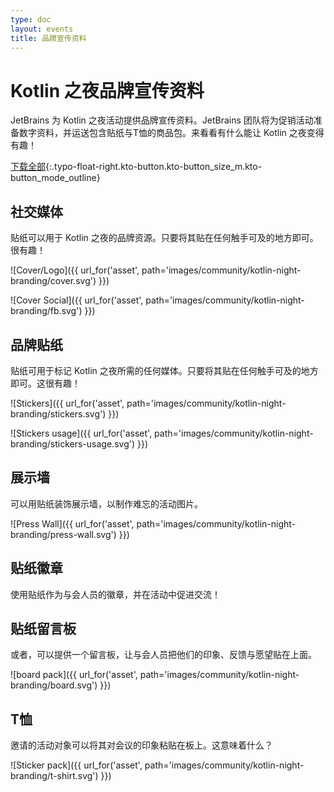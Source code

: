 ```yaml
---
type: doc
layout: events
title: 品牌宣传资料
---
```


# Kotlin 之夜品牌宣传资料

JetBrains 为 Kotlin 之夜活动提供品牌宣传资料。JetBrains 团队将为促销活动准备数字资料，并运送包含贴纸与T恤的商品包。来看看有什么能让 Kotlin 之夜变得有趣！

[下载全部](https://drive.google.com/drive/folders/1wTJ-PiO6VvbY6XdACGLsWZ_N8KHI0Nvr){:.typo-float-right.kto-button.kto-button_size_m.kto-button_mode_outline}

## 社交媒体

贴纸可以用于 Kotlin 之夜的品牌资源。只要将其贴在任何触手可及的地方即可。很有趣！

![Cover/Logo]({{ url_for('asset', path='images/community/kotlin-night-branding/cover.svg') }})

![Cover Social]({{ url_for('asset', path='images/community/kotlin-night-branding/fb.svg') }})
 
## 品牌贴纸
 
贴纸可用于标记 Kotlin 之夜所需的任何媒体。只要将其贴在任何触手可及的地方即可。这很有趣！
 
![Stickers]({{ url_for('asset', path='images/community/kotlin-night-branding/stickers.svg') }})
 
![Stickers usage]({{ url_for('asset', path='images/community/kotlin-night-branding/stickers-usage.svg') }})

## 展示墙

可以用贴纸装饰展示墙，以制作难忘的活动图片。

![Press Wall]({{ url_for('asset', path='images/community/kotlin-night-branding/press-wall.svg') }})

## 贴纸徽章

使用贴纸作为与会人员的徽章，并在活动中促进交流！

## 贴纸留言板

或者，可以提供一个留言板，让与会人员把他们的印象、反馈与愿望贴在上面。

![board pack]({{ url_for('asset', path='images/community/kotlin-night-branding/board.svg') }})

## T恤

邀请的活动对象可以将其对会议的印象粘贴在板上。这意味着什么？

![Sticker pack]({{ url_for('asset', path='images/community/kotlin-night-branding/t-shirt.svg') }})
